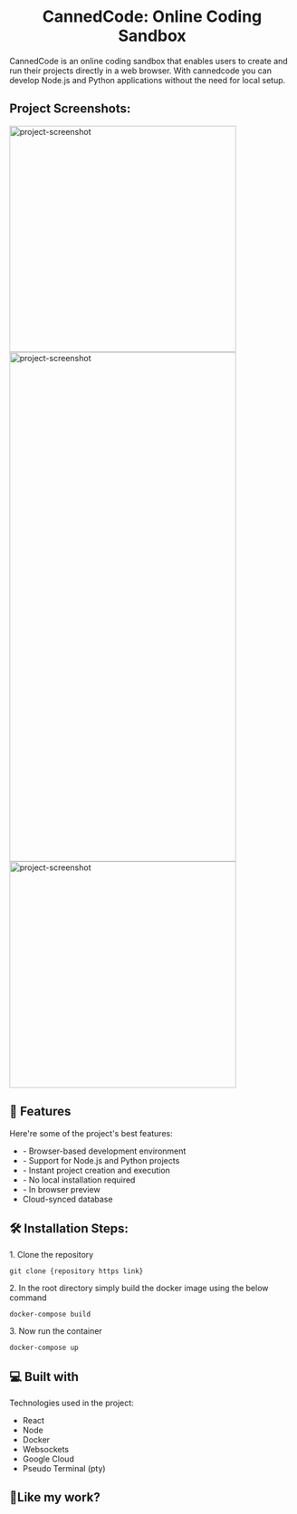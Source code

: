 <h1 align="center" id="title">CannedCode: Online Coding Sandbox</h1>

<p id="description">CannedCode is an online coding sandbox that enables users to create and run their projects directly in a web browser. With cannedcode you can develop Node.js and Python applications without the need for local setup.</p>

<h2>Project Screenshots:</h2>

<img src="https://iili.io/dtPkL8B.jpg" alt="project-screenshot" width="400" height="400/">

<img src="https://iili.io/dtPk4Gj.md.jpg" alt="project-screenshot" width="400" height="900/">

<img src="https://iili.io/dtPkSje.md.jpg" alt="project-screenshot" width="400" height="400/">

  
  
<h2>🧐 Features</h2>

Here're some of the project's best features:

*   \- Browser-based development environment
*   \- Support for Node.js and Python projects
*   \- Instant project creation and execution
*   \- No local installation required
*   \- In browser preview
*   Cloud-synced database

<h2>🛠️ Installation Steps:</h2>

<p>1. Clone the repository</p>

```
git clone {repository https link}
```

<p>2. In the root directory simply build the docker image using the below command</p>

```
docker-compose build
```

<p>3. Now run the container</p>

```
docker-compose up
```

  
  
<h2>💻 Built with</h2>

Technologies used in the project:

*   React
*   Node
*   Docker
*   Websockets
*   Google Cloud
*   Pseudo Terminal (pty)

<h2>💖Like my work?</h2>
